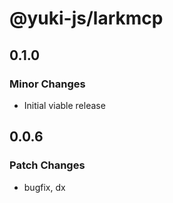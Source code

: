 # @yuki-js/larkmcp

## 0.1.0

### Minor Changes

- Initial viable release

## 0.0.6

### Patch Changes

- bugfix, dx

